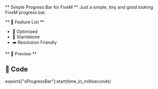 
** Simple Progress Bar for FiveM **
Just a simple, tiny and good looking FiveM progress bar. 



**  🌟 Feature List **
- 📲 Optimized
- 🚀 Standalone
- ➡️ Resolution Friendly 

** 👀 Preview **

## 🤖 Code

exports["sProgressBar"]:start(time_in_milliseconds)